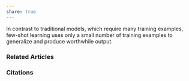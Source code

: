 ```yaml
---
share: true
---
```


In contrast to traditional models, which require many training examples, few-shot learning uses only a small number of training examples to generalize and produce worthwhile output.

### Related Articles

### Citations
